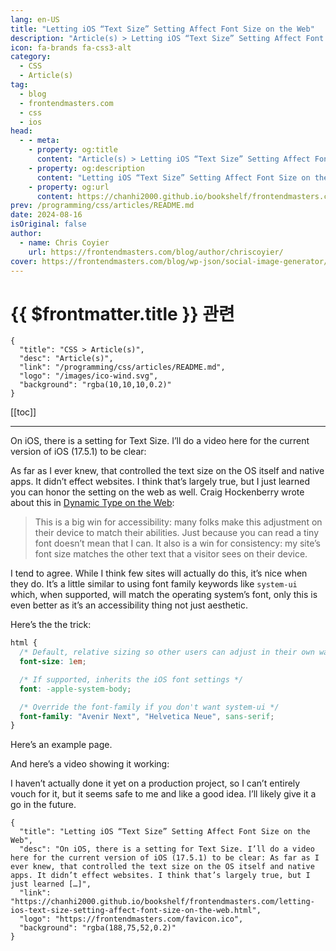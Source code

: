 ```yaml
---
lang: en-US
title: "Letting iOS “Text Size” Setting Affect Font Size on the Web"
description: "Article(s) > Letting iOS “Text Size” Setting Affect Font Size on the Web"
icon: fa-brands fa-css3-alt
category:
  - CSS
  - Article(s)
tag:
  - blog
  - frontendmasters.com
  - css
  - ios
head:
  - - meta:
    - property: og:title
      content: "Article(s) > Letting iOS “Text Size” Setting Affect Font Size on the Web"
    - property: og:description
      content: "Letting iOS “Text Size” Setting Affect Font Size on the Web"
    - property: og:url
      content: https://chanhi2000.github.io/bookshelf/frontendmasters.com/letting-ios-text-size-setting-affect-font-size-on-the-web.html
prev: /programming/css/articles/README.md
date: 2024-08-16
isOriginal: false
author: 
  - name: Chris Coyier
    url: https://frontendmasters.com/blog/author/chriscoyier/
cover: https://frontendmasters.com/blog/wp-json/social-image-generator/v1/image/3524
---
```


# {{ $frontmatter.title }} 관련

```component VPCard
{
  "title": "CSS > Article(s)",
  "desc": "Article(s)",
  "link": "/programming/css/articles/README.md",
  "logo": "/images/ico-wind.svg",
  "background": "rgba(10,10,10,0.2)"
}
```

[[toc]]

---

<SiteInfo
  name="Letting iOS “Text Size” Setting Affect Font Size on the Web"
  desc="On iOS, there is a setting for Text Size. I’ll do a video here for the current version of iOS (17.5.1) to be clear: As far as I ever knew, that controlled the text size on the OS itself and native apps. It didn’t effect websites. I think that’s largely true, but I just learned […]"
  url="https://frontendmasters.com/blog/letting-ios-text-size-setting-affect-font-size-on-the-web"
  logo="https://frontendmasters.com/favicon.ico"
  preview="https://frontendmasters.com/blog/wp-json/social-image-generator/v1/image/3524"/>

On iOS, there is a setting for Text Size. I’ll do a video here for the current version of iOS (17.5.1) to be clear:

As far as I ever knew, that controlled the text size on the OS itself and native apps. It didn’t effect websites. I think that’s largely true, but I just learned you can honor the setting on the web as well. Craig Hockenberry wrote about this in [<FontIcon icon="fas fa-globe"/>Dynamic Type on the Web](https://furbo.org/2024/07/04/dynamic-type-on-the-web/):

> This is a big win for accessibility: many folks make this adjustment on their device to match their abilities. Just because you can read a tiny font doesn’t mean that I can. It also is a win for consistency: my site’s font size matches the other text that a visitor sees on their device.

I tend to agree. While I think few sites will actually do this, it’s nice when they do. It’s a little similar to using font family keywords like `system-ui` which, when supported, will match the operating system’s font, only this is even better as it’s an accessibility thing not just aesthetic.

Here’s the the trick:

```css
html {
  /* Default, relative sizing so other users can adjust in their own way */
  font-size: 1em;

  /* If supported, inherits the iOS font settings */
  font: -apple-system-body;

  /* Override the font-family if you don't want system-ui */
  font-family: "Avenir Next", "Helvetica Neue", sans-serif;
}
```

Here’s an example page.

<CodePen
  user="chriscoyier"
  slug-hash="qBzpyYo"
  title="iOS Text Size Respecting Page"
  :default-tab="['css','result']"
  :theme="$isDarkmode ? 'dark': 'light'"/>

And here’s a video showing it working:

<VidStack src="https://videos.files.wordpress.com/WyW3JXRT/rpreplay_final1723822483_mp4_hd.mp4" />

I haven’t actually done it yet on a production project, so I can’t entirely vouch for it, but it seems safe to me and like a good idea. I’ll likely give it a go in the future.

<!-- TODO: add ARTICLE CARD -->
```component VPCard
{
  "title": "Letting iOS “Text Size” Setting Affect Font Size on the Web",
  "desc": "On iOS, there is a setting for Text Size. I’ll do a video here for the current version of iOS (17.5.1) to be clear: As far as I ever knew, that controlled the text size on the OS itself and native apps. It didn’t effect websites. I think that’s largely true, but I just learned […]",
  "link": "https://chanhi2000.github.io/bookshelf/frontendmasters.com/letting-ios-text-size-setting-affect-font-size-on-the-web.html",
  "logo": "https://frontendmasters.com/favicon.ico",
  "background": "rgba(188,75,52,0.2)"
}
```
